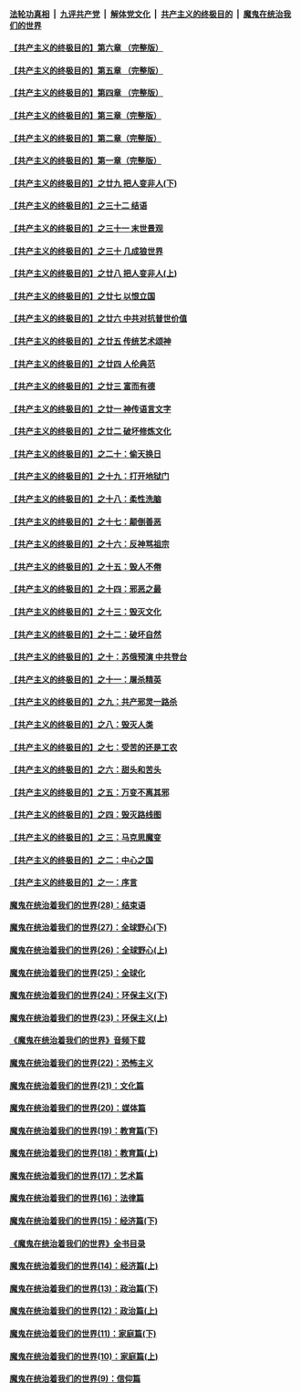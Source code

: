 ####  [法轮功真相](../../../../basic/blob/master/README.md?t=06290502) &nbsp;|&nbsp; [九评共产党](../../../../9ping.md/blob/master/README.md?t=06290502) &nbsp;|&nbsp; [解体党文化](../../../../jtdwh.md/blob/master/README.md?t=06290502)  &nbsp;|&nbsp; [共产主义的终极目的](../../../../gczydzjmd.md/blob/master/README.md?t=06290502) &nbsp;|&nbsp; [魔鬼在统治我们的世界](../../../../mgztzwmdsj.md/blob/master/README.md?t=06290502) 

#### [【共产主义的终极目的】第六章 （完整版）](../pages/nsc422/n11428913.md?t=06290502) 

#### [【共产主义的终极目的】第五章 （完整版）](../pages/nsc422/n11428912.md?t=06290502) 

#### [【共产主义的终极目的】第四章 （完整版）](../pages/nsc422/n11428907.md?t=06290502) 

#### [【共产主义的终极目的】第三章（完整版）](../pages/nsc422/n11428848.md?t=06290502) 

#### [【共产主义的终极目的】第二章（完整版）](../pages/nsc422/n11428831.md?t=06290502) 

#### [【共产主义的终极目的】第一章（完整版）](../pages/nsc422/n11417651.md?t=06290502) 

#### [【共产主义的终极目的】之廿九 把人变非人(下)](../pages/nsc422/n11344140.md?t=06290502) 

#### [【共产主义的终极目的】之三十二 结语](../pages/nsc422/n11360535.md?t=06290502) 

#### [【共产主义的终极目的】之三十一 末世景观](../pages/nsc422/n11351129.md?t=06290502) 

#### [【共产主义的终极目的】之三十 几成狼世界](../pages/nsc422/n11348280.md?t=06290502) 

#### [【共产主义的终极目的】之廿八 把人变非人(上)](../pages/nsc422/n11340492.md?t=06290502) 

#### [【共产主义的终极目的】之廿七 以恨立国](../pages/nsc422/n11336944.md?t=06290502) 

#### [【共产主义的终极目的】之廿六 中共对抗普世价值](../pages/nsc422/n11324785.md?t=06290502) 

#### [【共产主义的终极目的】之廿五 传统艺术颂神](../pages/nsc422/n11296396.md?t=06290502) 

#### [【共产主义的终极目的】之廿四 人伦典范](../pages/nsc422/n11296397.md?t=06290502) 

#### [【共产主义的终极目的】之廿三 富而有德](../pages/nsc422/n11283598.md?t=06290502) 

#### [【共产主义的终极目的】之廿一 神传语言文字](../pages/nsc422/n11263265.md?t=06290502) 

#### [【共产主义的终极目的】之廿二 破坏修炼文化](../pages/nsc422/n11245728.md?t=06290502) 

#### [【共产主义的终极目的】之二十：偷天换日](../pages/nsc422/n11238846.md?t=06290502) 

#### [【共产主义的终极目的】之十九：打开地狱门](../pages/nsc422/n11206376.md?t=06290502) 

#### [【共产主义的终极目的】之十八：柔性洗脑](../pages/nsc422/n11199994.md?t=06290502) 

#### [【共产主义的终极目的】之十七：颠倒善恶](../pages/nsc422/n11179782.md?t=06290502) 

#### [【共产主义的终极目的】之十六：反神骂祖宗](../pages/nsc422/n11166798.md?t=06290502) 

#### [【共产主义的终极目的】之十五：毁人不倦](../pages/nsc422/n11166792.md?t=06290502) 

#### [【共产主义的终极目的】之十四：邪恶之最](../pages/nsc422/n11150249.md?t=06290502) 

#### [【共产主义的终极目的】之十三：毁灭文化](../pages/nsc422/n11135227.md?t=06290502) 

#### [【共产主义的终极目的】之十二：破坏自然](../pages/nsc422/n11135214.md?t=06290502) 

#### [【共产主义的终极目的】之十：苏俄预演 中共登台](../pages/nsc422/n11118424.md?t=06290502) 

#### [【共产主义的终极目的】之十一：屠杀精英](../pages/nsc422/n11118442.md?t=06290502) 

#### [【共产主义的终极目的】之九：共产邪灵一路杀](../pages/nsc422/n11114139.md?t=06290502) 

#### [【共产主义的终极目的】之八：毁灭人类](../pages/nsc422/n11108503.md?t=06290502) 

#### [【共产主义的终极目的】之七：受苦的还是工农](../pages/nsc422/n11101809.md?t=06290502) 

#### [【共产主义的终极目的】之六：甜头和苦头](../pages/nsc422/n11096971.md?t=06290502) 

#### [【共产主义的终极目的】之五：万变不离其邪](../pages/nsc422/n11091285.md?t=06290502) 

#### [【共产主义的终极目的】之四：毁灭路线图](../pages/nsc422/n11086284.md?t=06290502) 

#### [【共产主义的终极目的】之三：马克思魔变](../pages/nsc422/n11061941.md?t=06290502) 

#### [【共产主义的终极目的】之二：中心之国](../pages/nsc422/n11047728.md?t=06290502) 

#### [【共产主义的终极目的】之一：序言](../pages/nsc422/n11086077.md?t=06290502) 

#### [魔鬼在统治着我们的世界(28)：结束语](../pages/nsc422/n10936246.md?t=06290502) 

#### [魔鬼在统治着我们的世界(27)：全球野心(下)](../pages/nsc422/n10928319.md?t=06290502) 

#### [魔鬼在统治着我们的世界(26)：全球野心(上)](../pages/nsc422/n10900318.md?t=06290502) 

#### [魔鬼在统治着我们的世界(25)：全球化](../pages/nsc422/n10788205.md?t=06290502) 

#### [魔鬼在统治着我们的世界(24)：环保主义(下)](../pages/nsc422/n10695307.md?t=06290502) 

#### [魔鬼在统治着我们的世界(23)：环保主义(上)](../pages/nsc422/n10688613.md?t=06290502) 

#### [《魔鬼在统治着我们的世界》音频下载](../pages/nsc422/n10635553.md?t=06290502) 

#### [魔鬼在统治着我们的世界(22)：恐怖主义](../pages/nsc422/n10614727.md?t=06290502) 

#### [魔鬼在统治着我们的世界(21)：文化篇](../pages/nsc422/n10597706.md?t=06290502) 

#### [魔鬼在统治着我们的世界(20)：媒体篇](../pages/nsc422/n10586579.md?t=06290502) 

#### [魔鬼在统治着我们的世界(19)：教育篇(下)](../pages/nsc422/n10564808.md?t=06290502) 

#### [魔鬼在统治着我们的世界(18)：教育篇(上)](../pages/nsc422/n10526970.md?t=06290502) 

#### [魔鬼在统治着我们的世界(17)：艺术篇](../pages/nsc422/n10499093.md?t=06290502) 

#### [魔鬼在统治着我们的世界(16)：法律篇](../pages/nsc422/n10485969.md?t=06290502) 

#### [魔鬼在统治着我们的世界(15)：经济篇(下)](../pages/nsc422/n10469975.md?t=06290502) 

#### [《魔鬼在统治着我们的世界》全书目录](../pages/nsc422/n10464261.md?t=06290502) 

#### [魔鬼在统治着我们的世界(14)：经济篇(上)](../pages/nsc422/n10457370.md?t=06290502) 

#### [魔鬼在统治着我们的世界(13)：政治篇(下)](../pages/nsc422/n10448270.md?t=06290502) 

#### [魔鬼在统治着我们的世界(12)：政治篇(上)](../pages/nsc422/n10444576.md?t=06290502) 

#### [魔鬼在统治着我们的世界(11)：家庭篇(下)](../pages/nsc422/n10440961.md?t=06290502) 

#### [魔鬼在统治着我们的世界(10)：家庭篇(上)](../pages/nsc422/n10435448.md?t=06290502) 

#### [魔鬼在统治着我们的世界(9)：信仰篇](../pages/nsc422/n10432159.md?t=06290502) 


